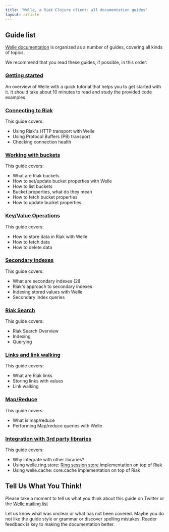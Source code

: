 ```yaml
---
title: "Welle, a Riak Clojure client: all documentation guides"
layout: article
---
```


## Guide list

[Welle documentation](https://github.com/clojurewerkz/welle.docs) is organized as a number of guides, covering all kinds of topics.

We recommend that you read these guides, if possible, in this order:


###  [Getting started](/articles/getting_started.html)

An overview of Welle with a quick tutorial that helps you to get started with it. It should take about
10 minutes to read and study the provided code examples

### [Connecting to Riak](/articles/connecting.html)

This guide covers:

 * Using Riak's HTTP transport with Welle
 * Using Protocol Buffers (PB) transport
 * Checking connection health


### [Working with buckets](/articles/buckets.html)

This guide covers:

 * What are Riak buckets
 * How to set/update bucket properties with Welle
 * How to list buckets
 * Bucket properties, what do they mean
 * How to fetch bucket properties
 * How to update bucket properties


### [Key/Value Operations](/articles/kv.html)

This guide covers:

 * How to store data in Riak with Welle
 * How to fetch data
 * How to delete data


### [Secondary indexes](/articles/2i.html)

This guide covers:

 * What are secondary indexes (2i)
 * Riak's approach to secondary indexes
 * Indexing stored values with Welle
 * Secondary index queries


### [Riak Search](/articles/search.html)

This guide covers:

 * Riak Search Overview
 * Indexing
 * Querying


### [Links and link walking](/articles/links.html)

This guide covers:

 * What are Riak links
 * Storing links with values
 * Link walking


### [Map/Reduce](/articles/mapreduce.html)

This guide covers:

 * What is map/reduce
 * Performing Map/reduce queries with Welle


### [Integration with 3rd party libraries](/articles/integration.html)

This guide covers:

 * Why integrate with other libraries?
 * Using welle.ring.store: [Ring session store](https://github.com/mmcgrana/ring/blob/master/ring-core/src/ring/middleware/session/store.clj) implementation on top of Riak
 * Using welle.cache: core.cache implementation on top of Riak


## Tell Us What You Think!

Please take a moment to tell us what you think about this guide on Twitter or the [Welle mailing list](https://groups.google.com/forum/#!forum/clojure-riak)

Let us know what was unclear or what has not been covered. Maybe you do not like the guide style or grammar or discover spelling mistakes. Reader feedback is key to making the documentation better.
